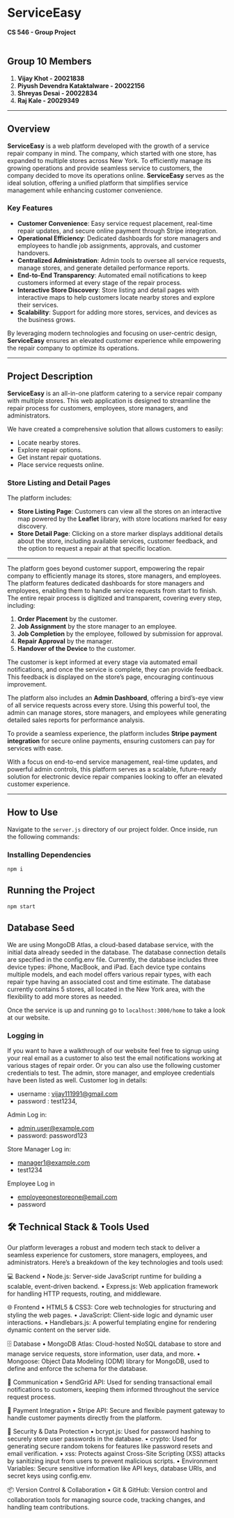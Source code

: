 # ServiceEasy  
**CS 546 - Group Project**  
<br>  

## **Group 10 Members**  
1. **Vijay Khot - 20021838**  
2. **Piyush Devendra Kataktalware - 20022156**  
3. **Shreyas Desai - 20022834**  
4. **Raj Kale - 20029349**  

---

## **Overview**  

**ServiceEasy** is a web platform developed with the growth of a service repair company in mind. The company, which started with one store, has expanded to multiple stores across New York. To efficiently manage its growing operations and provide seamless service to customers, the company decided to move its operations online. **ServiceEasy** serves as the ideal solution, offering a unified platform that simplifies service management while enhancing customer convenience.  

### **Key Features**  
- **Customer Convenience**: Easy service request placement, real-time repair updates, and secure online payment through Stripe integration.  
- **Operational Efficiency**: Dedicated dashboards for store managers and employees to handle job assignments, approvals, and customer handovers.  
- **Centralized Administration**: Admin tools to oversee all service requests, manage stores, and generate detailed performance reports.  
- **End-to-End Transparency**: Automated email notifications to keep customers informed at every stage of the repair process.  
- **Interactive Store Discovery**: Store listing and detail pages with interactive maps to help customers locate nearby stores and explore their services.  
- **Scalability**: Support for adding more stores, services, and devices as the business grows.  

By leveraging modern technologies and focusing on user-centric design, **ServiceEasy** ensures an elevated customer experience while empowering the repair company to optimize its operations.  

---

## **Project Description**  

**ServiceEasy** is an all-in-one platform catering to a service repair company with multiple stores. This web application is designed to streamline the repair process for customers, employees, store managers, and administrators.  

We have created a comprehensive solution that allows customers to easily:  
- Locate nearby stores.  
- Explore repair options.  
- Get instant repair quotations.  
- Place service requests online.  

### **Store Listing and Detail Pages**  

The platform includes:  
- **Store Listing Page**: Customers can view all the stores on an interactive map powered by the **Leaflet** library, with store locations marked for easy discovery.  
- **Store Detail Page**: Clicking on a store marker displays additional details about the store, including available services, customer feedback, and the option to request a repair at that specific location.  

---

The platform goes beyond customer support, empowering the repair company to efficiently manage its stores, store managers, and employees. The platform features dedicated dashboards for store managers and employees, enabling them to handle service requests from start to finish. The entire repair process is digitized and transparent, covering every step, including:  
1. **Order Placement** by the customer.  
2. **Job Assignment** by the store manager to an employee.  
3. **Job Completion** by the employee, followed by submission for approval.  
4. **Repair Approval** by the manager.  
5. **Handover of the Device** to the customer.  

The customer is kept informed at every stage via automated email notifications, and once the service is complete, they can provide feedback. This feedback is displayed on the store’s page, encouraging continuous improvement.  

The platform also includes an **Admin Dashboard**, offering a bird’s-eye view of all service requests across every store. Using this powerful tool, the admin can manage stores, store managers, and employees while generating detailed sales reports for performance analysis.  

To provide a seamless experience, the platform includes **Stripe payment integration** for secure online payments, ensuring customers can pay for services with ease.  

With a focus on end-to-end service management, real-time updates, and powerful admin controls, this platform serves as a scalable, future-ready solution for electronic device repair companies looking to offer an elevated customer experience.  

---

## **How to Use**  

Navigate to the `server.js` directory of our project folder. Once inside, run the following commands:  

### **Installing Dependencies**  
```npm i```

## Running the Project
```npm start```

## Database Seed
We are using MongoDB Atlas, a cloud-based database service, with the initial data already seeded in the database. The database connection details are specified in the config.env file. Currently, the database includes three device types: iPhone, MacBook, and iPad. Each device type contains multiple models, and each model offers various repair types, with each repair type having an associated cost and time estimate. The database currently contains 5 stores, all located in the New York area, with the flexibility to add more stores as needed.

Once the service is up and running go to  `localhost:3000/home` to take a look at our website.

### Logging in
If you want to have a walkthrough of our website feel free to signup using your real email as a customer to also test the email notifications working at various stages of repair order. Or you can also use the following customer credentials to test. The admin, store manager, and employee credentials have been listed as well.
Customer log in details:

- username : vijay111991@gmail.com
- password : test1234,

Admin Log in:
- admin.user@example.com
- password: password123

Store Manager Log in:
- manager1@example.com
- test1234
  
Employee Log in
- employeeonestoreone@email.com
- password


## 🛠️ Technical Stack & Tools Used

Our platform leverages a robust and modern tech stack to deliver a seamless experience for customers, store managers, employees, and administrators. Here’s a breakdown of the key technologies and tools used:

💻 Backend
	•	Node.js: Server-side JavaScript runtime for building a scalable, event-driven backend.
	•	Express.js: Web application framework for handling HTTP requests, routing, and middleware.

🌐 Frontend
	•	HTML5 & CSS3: Core web technologies for structuring and styling the web pages.
	•	JavaScript: Client-side logic and dynamic user interactions.
	•	Handlebars.js: A powerful templating engine for rendering dynamic content on the server side.

🗄️ Database
	•	MongoDB Atlas: Cloud-hosted NoSQL database to store and manage service requests, store information, user data, and more.
	•	Mongoose: Object Data Modeling (ODM) library for MongoDB, used to define and enforce the schema for the database.

📧 Communication
	•	SendGrid API: Used for sending transactional email notifications to customers, keeping them informed throughout the service request process.

💸 Payment Integration
	•	Stripe API: Secure and flexible payment gateway to handle customer payments directly from the platform.

🔐 Security & Data Protection
	•	bcrypt.js: Used for password hashing to securely store user passwords in the database.
	•	crypto: Used for generating secure random tokens for features like password resets and email verification.
	•	xss: Protects against Cross-Site Scripting (XSS) attacks by sanitizing input from users to prevent malicious scripts.
	•	Environment Variables: Secure sensitive information like API keys, database URIs, and secret keys using config.env.

📦 Version Control & Collaboration
	•	Git & GitHub: Version control and collaboration tools for managing source code, tracking changes, and handling team contributions.


